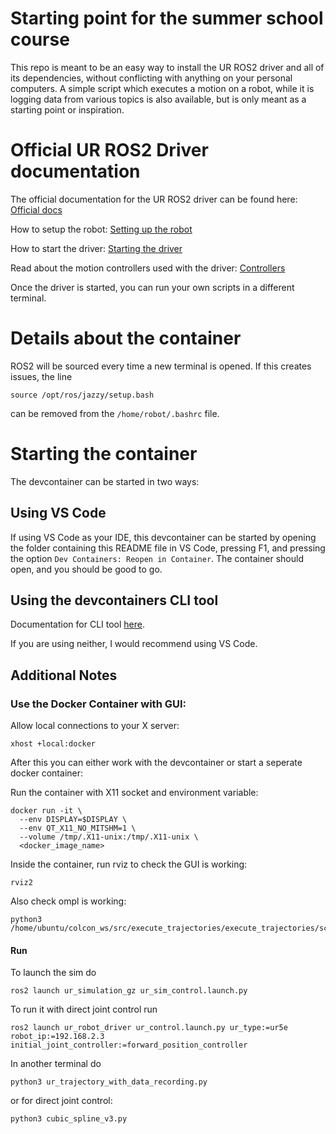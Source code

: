 # Starting point for the summer school course
This repo is meant to be an easy way to install the UR ROS2 driver and all of its dependencies, without conflicting with anything on your personal computers. 
A simple script which executes a motion on a robot, while it is logging data from various topics is also available, but is only meant as a starting point or inspiration.

# Official UR ROS2 Driver documentation
The official documentation for the UR ROS2 driver can be found here:
[Official docs](https://docs.universal-robots.com/Universal_Robots_ROS2_Documentation/index.html)

How to setup the robot:
[Setting up the robot](https://docs.universal-robots.com/Universal_Robots_ROS2_Documentation/doc/ur_robot_driver/ur_robot_driver/doc/installation/robot_setup.html)

How to start the driver:
[Starting the driver](https://docs.universal-robots.com/Universal_Robots_ROS2_Documentation/doc/ur_robot_driver/ur_robot_driver/doc/usage/startup.html)

Read about the motion controllers used with the driver: 
[Controllers](https://docs.universal-robots.com/Universal_Robots_ROS2_Documentation/doc/ur_robot_driver/ur_controllers/doc/index.html)

Once the driver is started, you can run your own scripts in a different terminal.

# Details about the container
ROS2 will be sourced every time a new terminal is opened. If this creates issues, the line 

    source /opt/ros/jazzy/setup.bash

can be removed from the `/home/robot/.bashrc` file.

# Starting the container
The devcontainer can be started in two ways:

## Using VS Code
If using VS Code as your IDE, this devcontainer can be started by opening the folder containing this README file in VS Code, pressing F1, and pressing the option `Dev Containers: Reopen in Container`.
The container should open, and you should be good to go.

## Using the devcontainers CLI tool
Documentation for CLI tool [here](https://github.com/devcontainers/cli/blob/main/README.md).

If you are using neither, I would recommend using VS Code.


## Additional Notes


### Use the Docker Container with GUI:

Allow local connections to your X server:
```
xhost +local:docker
```
After this you can either work with the devcontainer or start a seperate docker container:

Run the container with X11 socket and environment variable:
```
docker run -it \
  --env DISPLAY=$DISPLAY \
  --env QT_X11_NO_MITSHM=1 \
  --volume /tmp/.X11-unix:/tmp/.X11-unix \
  <docker_image_name>
```
Inside the container, run rviz to check the GUI is working:
```
rviz2
```

Also check ompl is working:
```
python3 /home/ubuntu/colcon_ws/src/execute_trajectories/execute_trajectories/scripts/ompl_example.py
```


#### Run 
To launch the sim do 
```
ros2 launch ur_simulation_gz ur_sim_control.launch.py
```
To run it with direct joint control run 

```
ros2 launch ur_robot_driver ur_control.launch.py ur_type:=ur5e robot_ip:=192.168.2.3 initial_joint_controller:=forward_position_controller
```

In another terminal do 

```
python3 ur_trajectory_with_data_recording.py 
```

or for direct joint control:

```
python3 cubic_spline_v3.py 
```